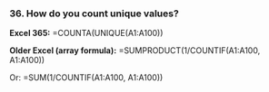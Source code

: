 ### 36. **How do you count unique values?**

**Excel 365:** =COUNTA(UNIQUE(A1:A100))

**Older Excel (array formula):**
=SUMPRODUCT(1/COUNTIF(A1:A100, A1:A100))

Or: =SUM(1/COUNTIF(A1:A100, A1:A100))
